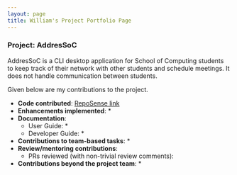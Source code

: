 ```yaml
---
layout: page
title: William's Project Portfolio Page
---
```


### Project: AddresSoC

AddresSoC is a CLI desktop application for School of Computing students to keep track of their network with other students and schedule meetings. It does not handle communication between students.

Given below are my contributions to the project.

* **Code contributed**: [RepoSense link](https://nus-cs2103-ay2122s2.github.io/tp-dashboard/?search=cpwill01&breakdown=true)
* **Enhancements implemented**:
  *
* **Documentation**:
  * User Guide:
    * 
  * Developer Guide:
    * 
* **Contributions to team-based tasks**:
  * 
* **Review/mentoring contributions**:
  * PRs reviewed (with non-trivial review comments):
* **Contributions beyond the project team**:
  *
